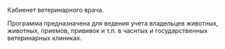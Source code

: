 Кабиенет ветеринарного врача.

Программа предназначена для ведения учета владельцев животных, животных, приемов, прививок и т.п. в часнтых и государственных ветеринарных клиниках.
